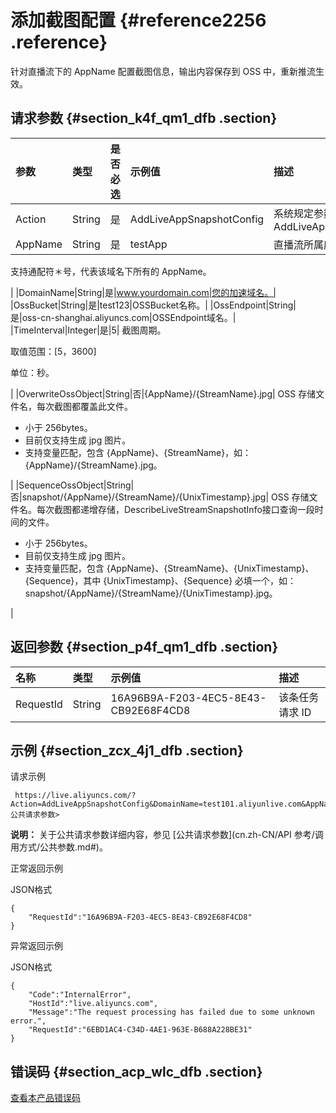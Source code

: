 # 添加截图配置 {#reference2256 .reference}

针对直播流下的 AppName 配置截图信息，输出内容保存到 OSS 中，重新推流生效。

## 请求参数 {#section_k4f_qm1_dfb .section}

|参数|类型|是否必选|示例值|描述|
|:-|:-|:---|:--|:-|
|Action|String|是|AddLiveAppSnapshotConfig|系统规定参数。取值：AddLiveAppSnapshotConfig|
|AppName|String|是|testApp| 直播流所属应用名称。

 支持通配符＊号，代表该域名下所有的 AppName。

 |
|DomainName|String|是|www.yourdomain.com|您的加速域名。|
|OssBucket|String|是|test123|OSSBucket名称。|
|OssEndpoint|String|是|oss-cn-shanghai.aliyuncs.com|OSSEndpoint域名。|
|TimeInterval|Integer|是|5| 截图周期。

 取值范围：\[5，3600\]

 单位：秒。

 |
|OverwriteOssObject|String|否|\{AppName\}/\{StreamName\}.jpg| OSS 存储文件名，每次截图都覆盖此文件。

 -   小于 256bytes。
-   目前仅支持生成 jpg 图片。
-   支持变量匹配，包含 \{AppName\}、\{StreamName\}，如：\{AppName\}/\{StreamName\}.jpg。

 |
|SequenceOssObject|String|否|snapshot/\{AppName\}/\{StreamName\}/\{UnixTimestamp\}.jpg| OSS 存储文件名。每次截图都递增存储，DescribeLiveStreamSnapshotInfo接口查询一段时间的文件。

-   小于 256bytes。
-   目前仅支持生成 jpg 图片。
-   支持变量匹配，包含 \{AppName\}、\{StreamName\}、\{UnixTimestamp\}、\{Sequence\}，其中 \{UnixTimestamp\}、\{Sequence\} 必填一个，如：snapshot/\{AppName\}/\{StreamName\}/\{UnixTimestamp\}.jpg。

 |

## 返回参数 {#section_p4f_qm1_dfb .section}

|名称|类型|示例值|描述|
|:-|:-|:--|:-|
|RequestId|String|16A96B9A-F203-4EC5-8E43-CB92E68F4CD8|该条任务请求 ID|

## 示例 {#section_zcx_4j1_dfb .section}

请求示例

```
 https://live.aliyuncs.com/?Action=AddLiveAppSnapshotConfig&DomainName=test101.aliyunlive.com&AppName=xxx&TimeInterval=10&OssEndpoint=endpoint&OssBucket=bucket&OverwriteOssObject=object&SequenceOssObject=object<公共请求参数>
```

**说明：** 关于公共请求参数详细内容，参见 [公共请求参数](cn.zh-CN/API 参考/调用方式/公共参数.md#)。

正常返回示例

JSON格式

```
{
    "RequestId":"16A96B9A-F203-4EC5-8E43-CB92E68F4CD8"
}
```

异常返回示例

JSON格式

```
{
    "Code":"InternalError",
    "HostId":"live.aliyuncs.com",
    "Message":"The request processing has failed due to some unknown error.",
    "RequestId":"6EBD1AC4-C34D-4AE1-963E-B688A228BE31"
}
```

## 错误码 {#section_acp_wlc_dfb .section}

 [查看本产品错误码](https://error-center.aliyun.com/status/product/live) 

